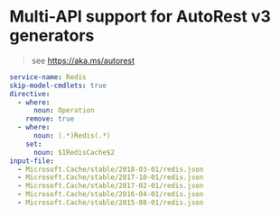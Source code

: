 # Multi-API support for AutoRest v3 generators

> see https://aka.ms/autorest

``` yaml $(enable-multi-api)
service-name: Redis
skip-model-cmdlets: true
directive:
  - where: 
      noun: Operation
    remove: true
  - where:
      noun: (.*)Redis(.*)
    set: 
      noun: $1RedisCache$2
input-file:
  - Microsoft.Cache/stable/2018-03-01/redis.json
  - Microsoft.Cache/stable/2017-10-01/redis.json
  - Microsoft.Cache/stable/2017-02-01/redis.json
  - Microsoft.Cache/stable/2016-04-01/redis.json
  - Microsoft.Cache/stable/2015-08-01/redis.json
```

